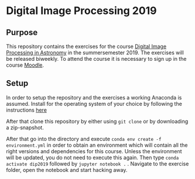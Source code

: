 # Digital Image Processing 2019

## Purpose

This repository contains the exercises for the course [Digital Image Processing in Astronomy](http://theosolid.qipc.org/KomVV_SS2019.pdf) in the summersemester 2019. The exercises will be released biweekly. To attend the course it is necessary to sign up in the course [Moodle](https://moodle2.uni-potsdam.de).


## Setup

In order to setup the repository and the exercises a working Anaconda is assumed. Install for the operating system of your choice by following the instructions [here](https://www.anaconda.com/distribution/)

After that clone this repository by either using `git clone` or by downloading a zip-snapshot.

After that go into the directory and execute `conda env create -f environment.yml` in order to obtain an environment which will contain all the right versions and dependencies for this course. Unless the environment will be updated, you do not need to execute this again. Then type `conda activate dip2019` followed by `jupyter notebook .` . Navigate to the exercise folder, open the notebook and start hacking away.